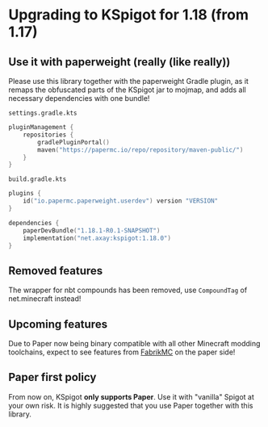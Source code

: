 # Upgrading to KSpigot for 1.18 (from 1.17)

## Use it with paperweight (really (like really))

Please use this library together with the paperweight Gradle plugin, as it remaps the obfuscated parts of the KSpigot
jar to mojmap, and adds all necessary dependencies with one bundle!

`settings.gradle.kts`
```kotlin
pluginManagement {
    repositories {
        gradlePluginPortal()
        maven("https://papermc.io/repo/repository/maven-public/")
    }
}
```

`build.gradle.kts`
```kotlin
plugins {
    id("io.papermc.paperweight.userdev") version "VERSION"
}

dependencies {
    paperDevBundle("1.18.1-R0.1-SNAPSHOT")
    implementation("net.axay:kspigot:1.18.0")
}
```

## Removed features

The wrapper for nbt compounds has been removed, use `CompoundTag` of net.minecraft instead!

## Upcoming features

Due to Paper now being binary compatible with all other Minecraft modding toolchains, expect to see features
from [FabrikMC](https://jakobkmar.github.io/fabrikmc/) on the paper side!

## Paper first policy

From now on, KSpigot **only supports Paper**. Use it with "vanilla" Spigot at your own risk. It is highly suggested that you
use Paper together with this library.
